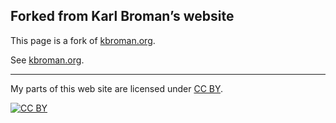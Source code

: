 ## Forked from Karl Broman&rsquo;s website

This page is a fork of [kbroman.org](http://kbroman.org).

See [kbroman.org](http://kbroman.org).

---

My parts of this web site are licensed under
[CC BY](http://creativecommons.org/licenses/by/3.0/).

[![CC BY](http://i.creativecommons.org/l/by/3.0/88x31.png)](http://creativecommons.org/licenses/by/3.0/)
